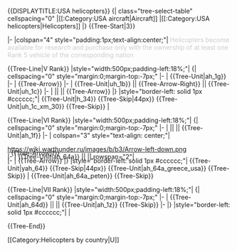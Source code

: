 {{DISPLAYTITLE:USA helicopters}}
{| class="tree-select-table" cellspacing="0"
|[[:Category:USA aircraft|Aircraft]]
|[[:Category:USA helicopters|Helicopters]]
|}
{{Tree-Start|3}}

|-
|colspan="4" style="padding:1px;text-align:center;"|
<span style="color:#cccccc;">Helicopters become available for research and purchase only with the ownership of at least one Rank 5 vehicle of the corresponding nation</span>

{{Tree-Line|V Rank}}
|style="width:500px;padding-left:18%;"|
{| cellspacing="0" style="margin:0;margin-top:-7px;"
|-
| {{Tree-Unit|ah_1g}}
|-
| {{Tree-Arrow}}
|-
| {{Tree-Unit|uh_1b}} || {{Tree-Arrow-Right}} || {{Tree-Unit|uh_1c}}
|-
| || || {{Tree-Arrow}}
|}
|style="border-left: solid 1px #cccccc;"|
{{Tree-Unit|h_34}}
{{Tree-Skip|44px}}
{{Tree-Unit|uh_1c_xm_30}}
{{Tree-Skip}}
|

{{Tree-Line|VI Rank}}
|style="width:500px;padding-left:18%;"|
{| cellspacing="0" style="margin:0;margin-top:-7px;"
|-
| || || {{Tree-Unit|ah_1f}}
|-
| colspan="3" style="text-align: center;"| <div class="tree-arrow-right">https://wiki.warthunder.ru/images/b/b3/Arrow-left-down.png</div>
|-
| {{Tree-Unit|ah_64a}} || || rowspan="2"| <div style="margin-top:-25px;margin-left:8px;">{{Tree-Arrow|1}}</div>
|-
| {{Tree-Arrow}}
|}
|style="border-left: solid 1px #cccccc;"|
{{Tree-Unit|yah_64}}
{{Tree-Skip|44px}}
{{Tree-Unit|ah_64a_greece_usa}}
{{Tree-Skip}}
|
{{Tree-Unit|ah_64a_peten}}
{{Tree-Skip}}

{{Tree-Line|VII Rank}}
|style="width:500px;padding-left:18%;"|
{| cellspacing="0" style="margin:0;margin-top:-7px;"
|-
| {{Tree-Unit|ah_64d}} || || {{Tree-Unit|ah_1z}}
{{Tree-Skip}}
|-
|}
|style="border-left: solid 1px #cccccc;"|
|

{{Tree-End}}

[[Category:Helicopters by country|U]]
